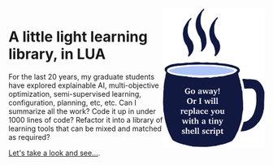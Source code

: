 <img align=right width=200 src="https://raw.githubusercontent.com/timm/shortr/master/docs/img/cup.png">

# A little light learning library, in LUA

For the last 20 years, my graduate students have explored explainable AI, multi-objective optimization, semi-supervised learning, configuration, planning, 
etc, etc. Can I summarize all the work? Code it up in under 1000 lines of code? Refactor it into a library of learning tools that can be mixed and matched
as required?

[Let's take a look and see...](http://menzies.us/lua/about.html).
